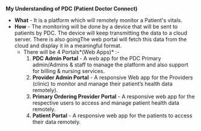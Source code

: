 **My Understanding of PDC (Patient Doctor Connect)**
- **What** - It is a platform which will remotely monitor a Patient's vitals. 
- **How** - The monitoring will be done by a device that will be sent to patients by PDC. The device will keep transmitting  the data to a cloud server.  There is also goingThe web portal will fetch this data from the cloud and display it in a meaningful format.
	- There will be 4  Portals*(Web Apps)* :-
		1. **PDC Admin Portal** - A web app for the PDC Primary admin/Admins & staff to manage the platform and also support for billing & nursing services.
		2. **Provider Admin Portal** - A responsive Web app for the Providers (clinic) to monitor and manage their patient’s health data remotely).
		3. **Primary Ordering Provider Portal** - A responsive web app for the respective users to access and manage patient health data remotely.
		4. **Patient Portal** - A responsive web app for the patients to access their data remotely.
